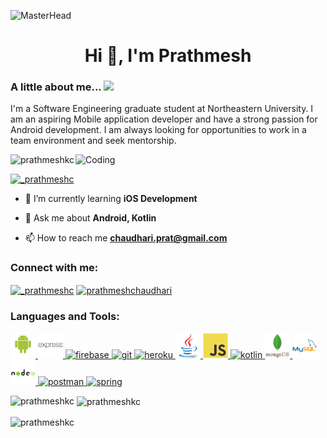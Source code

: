 ![MasterHead](https://miro.medium.com/v2/resize:fit:1400/format:webp/1*BgC0JblblUlFpBQDmZHuxQ.png)
<h1 align="center">Hi 👋, I'm Prathmesh</h1>
<h3 align="left">A little about me...  <img src="https://media.giphy.com/media/VgCDAzcKvsR6OM0uWg/giphy.gif" width="50"></h3>

<p align="left">I'm a Software Engineering graduate student at Northeastern University. I am an aspiring Mobile application developer and have a strong passion for Android development. I am always looking for opportunities to work in a team environment and seek mentorship.</p>

<img align="right" alt="Coding" width="400" src="https://cdn.dribbble.com/users/1162077/screenshots/3848914/programmer.gif">


<p align="left"> <img src="https://komarev.com/ghpvc/?username=prathmeshkc&label=Profile%20views&color=0e75b6&style=flat" alt="prathmeshkc" /> </p>


<p align="left"> <a href="https://twitter.com/_prathmeshc" target="_blank"><img src="https://img.shields.io/twitter/follow/_prathmeshc?logo=twitter&style=for-the-badge" alt="_prathmeshc" /></a> </p>

- 🌱 I’m currently learning **iOS Development**

- 💬 Ask me about **Android, Kotlin**

- 📫 How to reach me **chaudhari.prat@gmail.com**

<h3 align="left">Connect with me:</h3>
<p align="left">
<a href="https://twitter.com/_prathmeshc" target="blank"><img align="center" src="https://raw.githubusercontent.com/rahuldkjain/github-profile-readme-generator/master/src/images/icons/Social/twitter.svg" alt="_prathmeshc" height="30" width="40" /></a>
<a href="https://linkedin.com/in/prathmeshchaudhari" target="blank"><img align="center" src="https://raw.githubusercontent.com/rahuldkjain/github-profile-readme-generator/master/src/images/icons/Social/linked-in-alt.svg" alt="prathmeshchaudhari" height="30" width="40" /></a>
</p>

<h3 align="left">Languages and Tools:</h3>
<p align="left"> <a href="https://developer.android.com" target="_blank" rel="noreferrer"> <img src="https://raw.githubusercontent.com/devicons/devicon/master/icons/android/android-original-wordmark.svg" alt="android" width="40" height="40"/> </a> <a href="https://expressjs.com" target="_blank" rel="noreferrer"> <img src="https://raw.githubusercontent.com/devicons/devicon/master/icons/express/express-original-wordmark.svg" alt="express" width="40" height="40"/> </a> <a href="https://firebase.google.com/" target="_blank" rel="noreferrer"> <img src="https://www.vectorlogo.zone/logos/firebase/firebase-icon.svg" alt="firebase" width="40" height="40"/> </a> <a href="https://git-scm.com/" target="_blank" rel="noreferrer"> <img src="https://www.vectorlogo.zone/logos/git-scm/git-scm-icon.svg" alt="git" width="40" height="40"/> </a> <a href="https://heroku.com" target="_blank" rel="noreferrer"> <img src="https://www.vectorlogo.zone/logos/heroku/heroku-icon.svg" alt="heroku" width="40" height="40"/> </a> <a href="https://www.java.com" target="_blank" rel="noreferrer"> <img src="https://raw.githubusercontent.com/devicons/devicon/master/icons/java/java-original.svg" alt="java" width="40" height="40"/> </a> <a href="https://developer.mozilla.org/en-US/docs/Web/JavaScript" target="_blank" rel="noreferrer"> <img src="https://raw.githubusercontent.com/devicons/devicon/master/icons/javascript/javascript-original.svg" alt="javascript" width="40" height="40"/> </a> <a href="https://kotlinlang.org" target="_blank" rel="noreferrer"> <img src="https://www.vectorlogo.zone/logos/kotlinlang/kotlinlang-icon.svg" alt="kotlin" width="40" height="40"/> </a> <a href="https://www.mongodb.com/" target="_blank" rel="noreferrer"> <img src="https://raw.githubusercontent.com/devicons/devicon/master/icons/mongodb/mongodb-original-wordmark.svg" alt="mongodb" width="40" height="40"/> </a> <a href="https://www.mysql.com/" target="_blank" rel="noreferrer"> <img src="https://raw.githubusercontent.com/devicons/devicon/master/icons/mysql/mysql-original-wordmark.svg" alt="mysql" width="40" height="40"/> </a> <a href="https://nodejs.org" target="_blank" rel="noreferrer"> <img src="https://raw.githubusercontent.com/devicons/devicon/master/icons/nodejs/nodejs-original-wordmark.svg" alt="nodejs" width="40" height="40"/> </a> <a href="https://postman.com" target="_blank" rel="noreferrer"> <img src="https://www.vectorlogo.zone/logos/getpostman/getpostman-icon.svg" alt="postman" width="40" height="40"/> </a> <a href="https://spring.io/" target="_blank" rel="noreferrer"> <img src="https://www.vectorlogo.zone/logos/springio/springio-icon.svg" alt="spring" width="40" height="40"/> </a> </p>

<p><img align="left" src="https://github-readme-stats.vercel.app/api/top-langs?username=prathmeshkc&show_icons=true&locale=en&layout=compact" alt="prathmeshkc" /></p>

<p>&nbsp;<img align="center" src="https://github-readme-stats.vercel.app/api?username=prathmeshkc&show_icons=true&locale=en" alt="prathmeshkc" /></p>

<p><img align="center" src="https://github-readme-streak-stats.herokuapp.com/?user=prathmeshkc&" alt="prathmeshkc" /></p>
